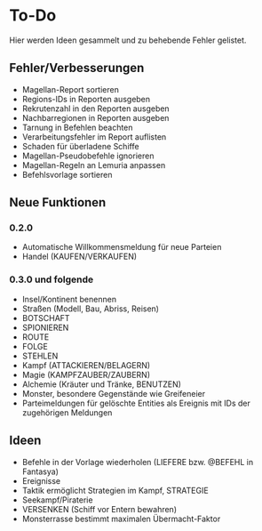 # To-Do

Hier werden Ideen gesammelt und zu behebende Fehler gelistet.

## Fehler/Verbesserungen

- Magellan-Report sortieren
- Regions-IDs in Reporten ausgeben
- Rekrutenzahl in den Reporten ausgeben
- Nachbarregionen in Reporten ausgeben
- Tarnung in Befehlen beachten
- Verarbeitungsfehler im Report auflisten
- Schaden für überladene Schiffe
- Magellan-Pseudobefehle ignorieren
- Magellan-Regeln an Lemuria anpassen
- Befehlsvorlage sortieren

## Neue Funktionen

### 0.2.0

- Automatische Willkommensmeldung für neue Parteien
- Handel (KAUFEN/VERKAUFEN)

### 0.3.0 und folgende

- Insel/Kontinent benennen
- Straßen (Modell, Bau, Abriss, Reisen)
- BOTSCHAFT
- SPIONIEREN
- ROUTE
- FOLGE
- STEHLEN
- Kampf (ATTACKIEREN/BELAGERN)
- Magie (KAMPFZAUBER/ZAUBERN)
- Alchemie (Kräuter und Tränke, BENUTZEN)
- Monster, besondere Gegenstände wie Greifeneier
- Parteimeldungen für gelöschte Entities als Ereignis mit IDs der zugehörigen
  Meldungen

## Ideen

- Befehle in der Vorlage wiederholen (LIEFERE bzw. @BEFEHL in Fantasya)
- Ereignisse
- Taktik ermöglicht Strategien im Kampf, STRATEGIE
- Seekampf/Piraterie
- VERSENKEN (Schiff vor Entern bewahren)
- Monsterrasse bestimmt maximalen Übermacht-Faktor
